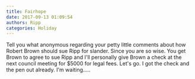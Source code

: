 ```yaml
---
title: Fairhope
date: 2017-09-13 01:09:54
authors: Ripp
categories: Holiday
---
```


 Tell you what anonymous regarding your petty little comments about how Robert Brown should sue Ripp for slander. Since you are so wise. You get Brown to agree to sue Ripp and I'll personally give Brown a check at the next council meeting for $5000 for legal fees.  Let's go. I got the check and the pen out already. I'm waiting.....